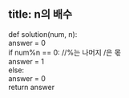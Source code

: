 title: n의 배수
---
def solution(num, n):    
    answer = 0    
    if num%n == 0: //%는 나머지 /은 몫    
        answer = 1    
    else:    
        answer = 0    
    return answer    
 
